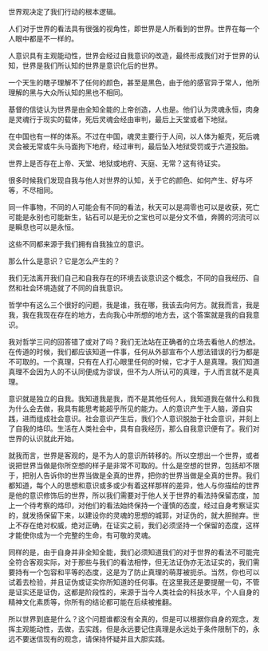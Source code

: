 世界观决定了我们行动的根本逻辑。

人们对于世界的看法具有很强的视角性，即世界是人所看到的世界。世界在每一个人眼中都是不一样的。

人意识具有主观能动性，世界会经过自我意识的改造，最终形成我们对于世界的认知，世界是我们所认知的世界是意识化后的世界。

一个天生的瞎子理解不了任何的颜色，甚至是黑色，由于他的感官异于常人，他所理解的黑与大众所认知的黑也不相同。

基督的信徒认为世界是由全知全能的上帝创造，人也是。他们认为灵魂永恒，肉身是灵魂行于现实的载体，死后灵魂会经由审判，最后上天堂或者下地狱。

在中国也有一样的体系。不过在中国，魂灵主要行于人间，以人体为躯壳，死后魂灵会被无常或牛头马面拘下地府，经过审判，最后坠入地狱受罚或于六道投胎。

世界上是否存在上帝、天堂、地狱或地府、天庭、无常？这有待证实。

很多时候我们发现自我与他人对世界的认知，关于它的颜色、如何产生、好与坏等，不尽相同。

同一件事物，不同的人可能会有不同的看法，秋天可以是凋零也可以是收获，死亡可能是永别也可能新生，钻石可以是无价之宝也可以是分文不值，奔腾的河流可以是瞬息也可以是永恒。

这些不同都来源于我们拥有自我独立的意识。

那么什么是意识？它是怎么产生的？

我们无法离开我们自己和自我存在的环境去谈意识这个概念，不同的自我经历、自然和社会环境造就了不同的自我意识。

哲学中有这么三个很好的问题，我是谁，我在哪，我该去向何方。就我而言，我是我，我在我现在存在的地方，去向我心中所想的地方去，这个答案就是我的自我意识。

我对哲学三问的回答错了或对了吗？我们无法站在正确者的立场去看他人的想法。在传道的时候，我们都应该知道一件事，任何从外部宣布个人想法错误的行为都是不可取的。一个真理，只有在人打心眼里任何的时候，它才于人是真理。我们知道真理不会因为人的不认同便成为谬误，但不为人所认可的真理，于人而言就不是真理。

意识就是独立的自我。我知道我是我，而不是其他任何人，我知道我在做什么和我为什么会去做，我具有能思考能超乎所见的能力。人的意识产生于人脑，源自实践，进而组成社会意识。社会意识产生后，我们个人意识脱胎于社会意识，并刻上了自我的烙印。生活在人类社会中，具有自我经历，那么自我意识便有了。我们对世界的认识就此开始。

就我而言，世界是客观的，是不为人的意识所转移的。所以空想出一个世界，或者说把世界当做是你所空想的样子是非常不可取的。什么是空想的世界，包括却不限于，把别人告诉你的世界当做是全真的世界，把你的世界当做是全真的世界。我们都知道，每个人的思想和意识或多或少有着这样那样的差异，他人与你描绘的世界是他的意识修饰后的世界，所以我们需要对于他人关于世界的看法持保留态度，加上一个待考察的烙印，对他们的看法始终保持一个谨慎的态度，经过自身考察证实的，就发扬保留下来，以建设你的灵魂的思想的城郭，对证伪的，就大胆抛弃。世上不存在绝对权威，绝对正确，在证实之前，我们必须坚持一个保留的态度，这样才能使你成为一个完整的生命，有可敬的灵魂。

同样的是，由于自身并非全知全能，我们必须知道我们的对于世界的看法不可能完全符合客观实际，对于那些与我们的看法相悖，但无法证伪亦无法证实的，我们需要持有一个包容和平等的态度，这是为了防止真理的萌芽被扼杀。当然，你也可以试着去检验，并且证伪或证实你所知道的任何事。在这里我还是要提醒一句，不管是证实还是证伪，这都是阶段性的，来源于当今人类社会的科技水平，个人自身的精神文化素质等，你所有的结论都可能在后续被推翻。

所以世界到底是什么？这个问题谁都没有全真的，但是可以根据你自身的观念，发挥主观能动性，去做，去实践，但是永远要记住真理是永远处于条件限制下的，永远不要迷信现有的观念，请保持怀疑并且大胆实践。
